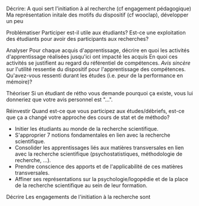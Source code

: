 Décrire: 
A quoi sert l'initiation à al recherche (cf engagement pédagogique)
Ma représentation initale des motifs du dispositif (cf wooclap), développer un peu

Problématiser
Participer est-il utile aux étudiants?
Est-ce une exploitation des étudiants pour avoir des participants aux recherches?

Analyser
Pour chaque acquis d'apprentissage, décrire en quoi les activités d'apprentissage réalisées jusqu'ici ont impacté les acquis
En quoi ces activités se justifient au regard du référentiel de compétences.
*Avis sincère* sur l'utilité ressentie du dispositif pour l'apprentissage des compétences. Qu'avez-vous ressenti durant les études (i.e. peur de la performance en mémoire)?

Théoriser
Si un étudiant de rétho vous demande pourquoi ça existe, vous lui donneriez que votre avis personnel est "...".

Réinvestir
Quand est-ce que vous participez aux études/débriefs, est-ce que ça a changé votre approche des cours de stat et de méthodo?


- Initier les étudiants au monde de la recherche scientifique. 
- S'approprier 7 notions fondamentales en lien avec la recherche scientifique. 
- Consolider les apprentissages liés aux matières transversales en lien avec la recherche scientifique (psychostatistiques, méthodologie de recherche, ...). 
- Prendre conscience des apports et de l'applicabilité de ces matières transversales. 
- Affiner ses représentations sur la psychologie/logopédie et de la place de la recherche scientifique au sein de leur formation.


Décrire
Les engagements de l'initiation à la recherche sont 

